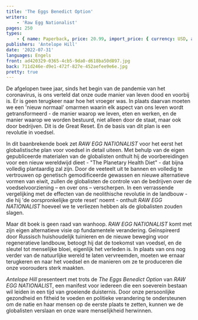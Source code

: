 ```yaml
---
title: 'The Eggs Benedict Option'
writers:
    - 'Raw Egg Nationalist'
pages: 250
types:
    - { name: Paperback, price: 20.99, import_price: { currency: USD, amount: 15.91 }, isbn: 978-1-956887-26-6 }
publishers: 'Antelope Hill'
date: '2022-07-31'
languages: Engels
front: ad420329-0365-4cb5-9da0-d618ba50d897.jpg
back: 711d246e-d9e1-472f-827e-452aefee9e6e.jpg
pretty: true
---
```


De afgelopen twee jaar, sinds het begin van de pandemie van het coronavirus, is ons verteld dat onze oude manier van leven dood en voorbij is. Er is geen terugkeer naar hoe het vroeger was. In plaats daarvan moeten we een 'nieuw normaal' omarmen waarin elk aspect van ons leven wordt getransformeerd - de manier waarop we leven, eten en werken, en de manier waarop we worden bestuurd, niet alleen door de staat, maar ook door bedrijven. Dit is de Great Reset. En de basis van dit plan is een revolutie in voedsel.
 
In dit baanbrekende boek zet *RAW EGG NATIONALIST* voor het eerst het globalistische plan voor voedsel in detail uiteen. Met behulp van de eigen gepubliceerde materialen van de globalisten onthult hij de voorbereidingen voor een nieuw wereldwijd dieet - "The Planetary Health Diet" - dat bijna volledig plantaardig zal zijn. Door de veeteelt uit te bannen en volledig te vertrouwen op genetisch gemodificeerde gewassen en nieuwe alternatieve vormen van eiwit, zullen de globalisten de controle van de bedrijven over de voedselvoorziening – en over ons – verscherpen. In een verrassende vergelijking met de effecten van de neolithische revolutie in de landbouw - die hij 'de oorspronkelijke grote reset' noemt - onthult *RAW EGG NATIONALIST* hoeveel we te verliezen hebben als de globalisten zouden slagen.
 
Maar dit boek is geen raad van wanhoop. *RAW EGG NATIONALIST* komt met zijn eigen alternatieve visie op fundamentele verandering. Geïnspireerd door Russisch huishoudelijk tuinieren en de nieuwe beweging voor regeneratieve landbouw, betoogt hij dat de toekomst van voedsel, en de sleutel tot menselijke bloei, eigenlijk het verleden is. In plaats van ons nog verder van de natuurlijke wereld te laten vervreemden, moeten we ernaar terugkeren en naar het voedsel en de manieren om ze te produceren die onze voorouders sterk maakten.
 
*Antelope Hill* presenteert met trots de *The Eggs Benedict Option* van *RAW EGG NATIONALIS*T, een manifest voor iedereen die een soeverein bestaan wil leiden in een tijd van groeiende duisternis. Door onze persoonlijke gezondheid en fitheid te voeden en politieke verandering te ondersteunen om de natie en haar mensen op de eerste plaats te zetten, kunnen we de globalisten verslaan en onze ware menselijkheid herwinnen.
